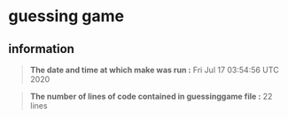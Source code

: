 
# guessing game
## information
>**The date and time at which make was run :** Fri Jul 17 03:54:56 UTC 2020 

>**The number of lines of code contained in guessinggame file :** 22 lines 

